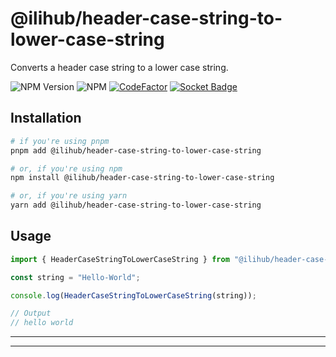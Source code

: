 # @ilihub/header-case-string-to-lower-case-string

Converts a header case string to a lower case string.

![NPM Version](https://img.shields.io/npm/v/%40ilihub%2Fheader-case-string-to-lower-case-string?color=33cd56&logo=npm)
![NPM](https://img.shields.io/npm/l/%40ilihub%2Fheader-case-string-to-lower-case-string)
[![CodeFactor](https://www.codefactor.io/repository/github/ilihub/npm/badge)](https://www.codefactor.io/repository/github/ilihub/npm)
[![Socket Badge](https://socket.dev/api/badge/npm/package/@ilihub/header-case-string-to-lower-case-string)](https://socket.dev/npm/package/@ilihub/header-case-string-to-lower-case-string)

## Installation

```bash
# if you're using pnpm
pnpm add @ilihub/header-case-string-to-lower-case-string

# or, if you're using npm
npm install @ilihub/header-case-string-to-lower-case-string

# or, if you're using yarn
yarn add @ilihub/header-case-string-to-lower-case-string
```

## Usage

```javascript
import { HeaderCaseStringToLowerCaseString } from "@ilihub/header-case-string-to-lower-case-string";

const string = "Hello-World";

console.log(HeaderCaseStringToLowerCaseString(string));

// Output
// hello world
```

---

<!-- sponsors_and_backers_section_start -->

<!-- sponsors_and_backers_section_end -->

---
